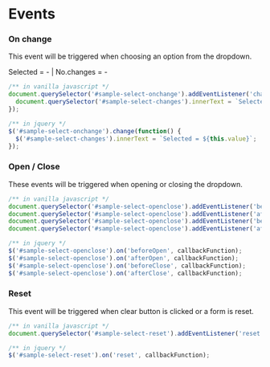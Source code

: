 # Events

### On change

This event will be triggered when choosing an option from the dropdown.

<div class="flex-container">
  <div id="sample-select-onchange"></div>
  <div id="sample-select-changes" class="sample-select-results" aria-live="polite">Selected = - | No.changes = -</div>
</div>

```js
/** in vanilla javascript */
document.querySelector('#sample-select-onchange').addEventListener('change', function() {
  document.querySelector('#sample-select-changes').innerText = `Selected = ${this.value}`;
});

/** in jquery */
$('#sample-select-onchange').change(function() {
  $('#sample-select-changes').innerText = `Selected = ${this.value}`;
});
```

### Open / Close

These events will be triggered when opening or closing the dropdown.

<div class="flex-container">
  <div id="sample-select-openclose"></div>
  <div id="select-openclose-res" class="sample-select-results" aria-live="polite"></div>
</div>

```js
/** in vanilla javascript */
document.querySelector('#sample-select-openclose').addEventListener('beforeOpen', callbackFunction);
document.querySelector('#sample-select-openclose').addEventListener('afterOpen', callbackFunction);
document.querySelector('#sample-select-openclose').addEventListener('beforeClose', callbackFunction);
document.querySelector('#sample-select-openclose').addEventListener('afterClose', callbackFunction);

/** in jquery */
$('#sample-select-openclose').on('beforeOpen', callbackFunction);
$('#sample-select-openclose').on('afterOpen', callbackFunction);
$('#sample-select-openclose').on('beforeClose', callbackFunction);
$('#sample-select-openclose').on('afterClose', callbackFunction);
```

### Reset

This event will be triggered when clear button is clicked or a form is reset.

<div class="flex-container">
  <div id="sample-select-reset"></div>
  <div id="select-reset-res" class="sample-select-results" aria-live="polite"></div>
</div>

```js
/** in vanilla javascript */
document.querySelector('#sample-select-reset').addEventListener('reset', callbackFunction);

/** in jquery */
$('#sample-select-reset').on('reset', callbackFunction);
```


<!-- END -->
<script>
  setTimeout(function() {
    initPageEvents();
  }, 0);
</script>
